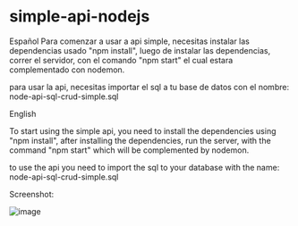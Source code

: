 ﻿# simple-api-nodejs


Español
Para comenzar a usar a api simple, necesitas instalar las dependencias usado "npm install", luego de instalar las dependencias, correr el servidor, con el comando "npm start" el cual estara complementado con nodemon.

para usar la api, necesitas importar el sql a tu base de datos con el nombre: node-api-sql-crud-simple.sql



English

To start using the simple api, you need to install the dependencies using "npm install", after installing the dependencies, run the server, with the command "npm start" which will be complemented by nodemon.

to use the api you need to import the sql to your database with the name: node-api-sql-crud-simple.sql

Screenshot: 

![image](https://user-images.githubusercontent.com/99460391/159330056-cca38fbb-4a94-4932-9591-26e9489acbfe.png)
